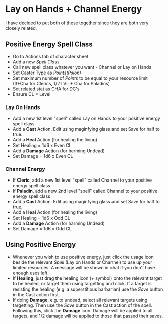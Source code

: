 # Lay on Hands + Channel Energy
I have decided to put both of these together since they are both very closely related.

## Positive Energy Spell Class

- Go to Actions tab of character sheet
- Add a new *Spell Class*
- Call new spell class whatever you want - Channel or Lay on Hands
- Set Caster Type as *Points(Psion)*
- Set maximum number of *Points* to be equal to your resource limit (3+Cha for Clerics, 1/2 LVL + Cha for Paladins)
- Set related stat as CHA for DC's
- Ensure CL = Level

### Lay On Hands

- Add a new 1st level "spell" called Lay on Hands to your positive energy spell class
- Add a **Cast** Action. Edit using maginfying glass and set Save for half to true. 
- Add a **Heal** Action (for healing the living)
- Set Healing = 1d6 x Even CL
- Add a **Damage** Action (for harming Undead)
- Set Damage = 1d6 x Even CL

### Channel Energy
- If **Cleric**, add a new 1st level "spell" called Channel to your positive energy spell class
- If **Paladin**, add a new 2nd level "spell" called Channel to your positive energy spell class
- Add a **Cast** Action. Edit using maginfying glass and set Save for half to true. 
- Add a **Heal** Action (for healing the living)
- Set Healing = 1d6 x Odd CL
- Add a **Damage** Action (for harming Undead)
- Set Damage = 1d6 x Odd CL

## Using Positive Energy
- Whenever you wish to use positive energy, just click the usage icon beside the relevant *Spell* (Lay on Hands or Channel) to use up your limited resources. A message will be shown in chat if you don't have enough uses left.
- If **Healing**, just drag the healing icon (+ symbol) onto the relevant target to be healed, or target them using targetting and click. If a target is resisting the healing (e.g. a superstitious barbarian) use the *Save* button in the Cast action first. 
- If doing **Damage**, e.g. to undead, select all relevant targets using targetting. Then use the *Save* button in the Cast action of the spell. Following this, click the **Damage** icon. Damage will be applied to all targets, and 1/2 damage will be applied to those that passed their saves. 
